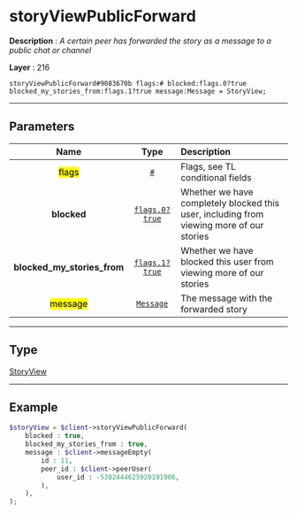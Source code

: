 # storyViewPublicForward

**Description** : *A certain peer has forwarded the story as a message to a public chat or channel*

**Layer** : 216

```tl
storyViewPublicForward#9083670b flags:# blocked:flags.0?true blocked_my_stories_from:flags.1?true message:Message = StoryView;
```

---

## Parameters

| Name | Type | Description |
| :---: | :---: | :--- |
| <mark>flags</mark> | [`#`](type/#) | Flags, see TL conditional fields |
| **blocked** | [`flags.0?true`](type/true) | Whether we have completely blocked this user, including from viewing more of our stories |
| **blocked_my_stories_from** | [`flags.1?true`](type/true) | Whether we have blocked this user from viewing more of our stories |
| <mark>message</mark> | [`Message`](type/Message) | The message with the forwarded story |

---

## Type

[StoryView](type/StoryView)

---

## Example

```php
$storyView = $client->storyViewPublicForward(
	blocked : true,
	blocked_my_stories_from : true,
	message : $client->messageEmpty(
		id : 11,
		peer_id : $client->peerUser(
			user_id : -5382444625920191906,
		),
	),
);
```